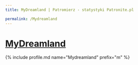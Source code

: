 ```yaml
---
title: MyDreamland | Patromierz - statystyki Patronite.pl

permalink: /Mydreamland
---
```


# [MyDreamland](https://patronite.pl/Mydreamland)

{% include profile.md name="Mydreamland" prefix="m" %}
